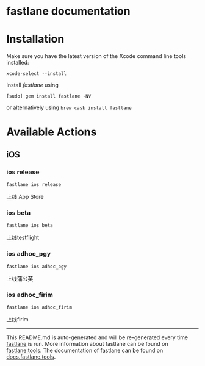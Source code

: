 fastlane documentation
================
# Installation

Make sure you have the latest version of the Xcode command line tools installed:

```
xcode-select --install
```

Install _fastlane_ using
```
[sudo] gem install fastlane -NV
```
or alternatively using `brew cask install fastlane`

# Available Actions
## iOS
### ios release
```
fastlane ios release
```
上线 App Store
### ios beta
```
fastlane ios beta
```
上线testflight
### ios adhoc_pgy
```
fastlane ios adhoc_pgy
```
上线蒲公英
### ios adhoc_firim
```
fastlane ios adhoc_firim
```
上线firim

----

This README.md is auto-generated and will be re-generated every time [fastlane](https://fastlane.tools) is run.
More information about fastlane can be found on [fastlane.tools](https://fastlane.tools).
The documentation of fastlane can be found on [docs.fastlane.tools](https://docs.fastlane.tools).
